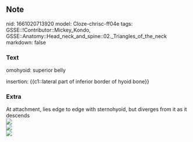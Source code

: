 ## Note
nid: 1661020713920
model: Cloze-chrisc-ff04e
tags: GSSE::!Contributor::Mickey_Kondo, GSSE::Anatomy::Head_neck_and_spine::02._Triangles_of_the_neck
markdown: false

### Text
omohyoid: superior belly
<div>
  insertion: {{c1::lateral part of inferior border of hyoid bone}}
</div>

### Extra
<div>
  At attachment, lies edge to edge with sternohyoid, but diverges
  from it as it descends
</div><img src=
"paste-61ea3ba99c7c0ab8733e48f6b8e649c349922fb9.jpg">
<div>
  <img src="images%20(1).jpg">
  <div><img src=
  "B9781437706635000384_f29-02-9781437706635.jpg"></div>
</div>
